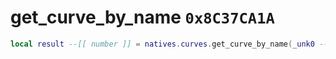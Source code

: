 # get_curve_by_name `0x8C37CA1A`

```lua
local result --[[ number ]] = natives.curves.get_curve_by_name(_unk0 --[[ number ]], _unk1 --[[ number ]])
```